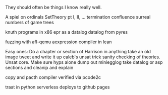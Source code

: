 They should often be things I know really well.

A spiel on ordinals
SetTheory pt I, II, ...
termination
confluence
surreal numbers of game trees

knuth programs in x86
epr as a datalog
datalog from pyres

fuzzing with afl-qemu
aexpression compiler in lean

Easy ones:
Do a chapter or section of Harrison in anything
take an old image tweet and write it up
caleb's unsat trick
sanity checking of theories. Unsat core. Make sure hyps alone
dump out  miniegglog
take datalog or asp sections and cleanip and explain

copy and pacth compiler verified via pcode2c

traat in python
serverless deploys to github pages
